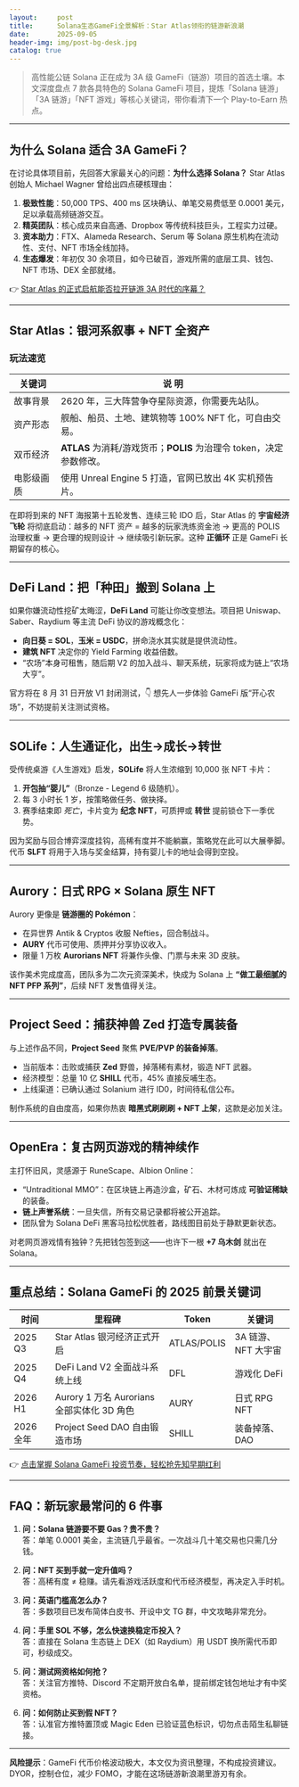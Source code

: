 ```yaml
---
layout:     post
title:      Solana生态GameFi全景解析：Star Atlas领衔的链游新浪潮
date:       2025-09-05
header-img: img/post-bg-desk.jpg
catalog: true
---
```


> 高性能公链 Solana 正在成为 3A 级 GameFi（链游）项目的首选土壤。本文深度盘点 7 款各具特色的 Solana GameFi 项目，提炼「Solana 链游」「3A 链游」「NFT 游戏」等核心关键词，带你看清下一个 Play-to-Earn 热点。

---

## 为什么 Solana 适合 3A GameFi？

在讨论具体项目前，先回答大家最关心的问题：**为什么选择 Solana？** Star Atlas 创始人 Michael Wagner 曾给出四点硬核理由：

1. **极致性能**：50,000 TPS、400 ms 区块确认、单笔交易费低至 0.0001 美元，足以承载高频链游交互。  
2. **精英团队**：核心成员来自高通、Dropbox 等传统科技巨头，工程实力过硬。  
3. **资本助力**：FTX、Alameda Research、Serum 等 Solana 原生机构在流动性、支付、NFT 市场全线加持。  
4. **生态爆发**：年初仅 30 余项目，如今已破百，游戏所需的底层工具、钱包、NFT 市场、DEX 全部就绪。

👉 [Star Atlas 的正式启航能否拉开链游 3A 时代的序幕？](https://okxdog.com/)

---

## Star Atlas：银河系叙事 + NFT 全资产

### 玩法速览

| 关键词               | 说 明                                                       |
|---------------------|------------------------------------------------------------|
| 故事背景             | 2620 年，三大阵营争夺星际资源，你需要先站队。                    |
| 资产形态             | 舰船、船员、土地、建筑物等 100% NFT 化，可自由交易。              |
| 双币经济             | **ATLAS** 为消耗/游戏货币；**POLIS** 为治理令 token，决定参数修改。 |
| 电影级画质           | 使用 Unreal Engine 5 打造，官网已放出 4K 实机预告片。              |

在即将到来的 NFT 海报第十五轮发售、连续三轮 IDO 后，Star Atlas 的 **宇宙经济飞轮** 将彻底启动：越多的 NFT 资产 = 越多的玩家洗练资金池 → 更高的 POLIS 治理权重 → 更合理的规则设计 → 继续吸引新玩家。这种 **正循环** 正是 GameFi 长期留存的核心。

---

## DeFi Land：把「种田」搬到 Solana 上

如果你嫌流动性挖矿太晦涩，**DeFi Land** 可能让你改变想法。项目把 Uniswap、Saber、Raydium 等主流 DeFi 协议的游戏概念化：

- **向日葵 = SOL**，**玉米 = USDC**，拼命浇水其实就是提供流动性。  
- **建筑 NFT** 决定你的 Yield Farming 收益倍数。  
- “农场”本身可租售，随后期 V2 的加入战斗、聊天系统，玩家将成为链上“农场大亨”。

官方将在 8 月 31 日开放 V1 封闭测试，👇 想先人一步体验 GameFi 版“开心农场”，不妨提前关注测试资格。

---

## SOLife：人生通证化，出生→成长→转世

受传统桌游《人生游戏》启发，**SOLife** 将人生浓缩到 10,000 张 NFT 卡片：

1. **开包抽“婴儿”**（Bronze - Legend 6 级随机）。  
2. 每 3 小时长 1 岁，按策略做任务、做抉择。  
3. 赛季结束即 *死亡*，卡片变为 **纪念 NFT**，可质押或 **转世** 提前锁仓下一季优势。

因为奖励与回合博弈深度挂钩，高稀有度并不能躺赢，策略党在此可以大展拳脚。代币 **SLFT** 将用于入场与奖金结算，持有婴儿卡的地址会得到空投。

---

## Aurory：日式 RPG × Solana 原生 NFT

Aurory 更像是 **链游圈的 Pokémon**：

- 在异世界 Antik & Cryptos 收服 Nefties，回合制战斗。  
- **AURY** 代币可使用、质押并分享协议收入。  
- 限量 1 万枚 **Aurorians NFT** 将兼作头像、门票与未来 3D 皮肤。

该作美术完成度高，团队多为二次元资深美术，快成为 Solana 上 **“做工最细腻的 NFT PFP 系列”**，后续 NFT 发售值得关注。

---

## Project Seed：捕获神兽 Zed 打造专属装备

与上述作品不同，**Project Seed** 聚焦 **PVE/PVP 的装备掉落**。

- 当前版本：击败或捕获 **Zed** 野兽，掉落稀有素材，锻造 NFT 武器。  
- 经济模型：总量 10 亿 **SHILL** 代币，45% 直接反哺生态。  
- 上线渠道：已确认通过 Solanium 进行 ID0，时间待私信公布。

制作系统的自由度高，如果你热衷 **暗黑式刷刷刷 + NFT 上架**，这款是必加关注。

---

## OpenEra：复古网页游戏的精神续作

主打怀旧风，灵感源于 RuneScape、Albion Online：

- “Untraditional MMO”：在区块链上再造沙盒，矿石、木材可炼成 **可验证稀缺** 的装备。  
- **链上声誉系统**：一旦失信，所有交易记录都将被公开追踪。  
- 团队曾为 Solana DeFi 黑客马拉松优胜者，路线图目前处于静默更新状态。

对老网页游戏情有独钟？先把钱包签到这——也许下一根 **+7 乌木剑** 就出在 Solana。

---

## 重点总结：Solana GameFi 的 2025 前景关键词

| 时间          | 里程碑                                       | Token          | 关键词              |
|---------------|----------------------------------------------|----------------|---------------------|
| 2025 Q3       | Star Atlas 银河经济正式开启                  | ATLAS/POLIS    | 3A 链游、NFT 大宇宙 |
| 2025 Q4       | DeFi Land V2 全面战斗系统上线                | DFL            | 游戏化 DeFi         |
| 2026 H1       | Aurory 1 万名 Aurorians 全部实体化 3D 角色   | AURY           | 日式 RPG NFT        |
| 2026 全年     | Project Seed DAO 自由锻造市场                | SHILL          | 装备掉落、DAO       |

👉 [点击掌握 Solana GameFi 投资节奏，轻松抢先知早期红利](https://okxdog.com/)

---

## FAQ：新玩家最常问的 6 件事

1. **问：Solana 链游要不要 Gas？贵不贵？**  
   答：单笔 0.0001 美金，主流链几乎最省。一次战斗几十笔交易也只需几分钱。

2. **问：NFT 买到手就一定升值吗？**  
   答：高稀有度 ≠ 稳赚。请先看游戏活跃度和代币经济模型，再决定入手时机。

3. **问：英语门槛高怎么办？**  
   答：多数项目已发布简体白皮书、开设中文 TG 群，中文攻略非常充分。

4. **问：手里 SOL 不够，怎么快速换稳定币投入？**  
   答：直接在 Solana 生态链上 DEX（如 Raydium）用 USDT 换所需代币即可，秒级成交。

5. **问：测试网资格如何抢？**  
   答：关注官方推特、Discord 不定期开放白名单，提前绑定钱包地址才有中奖资格。

6. **问：如何防止买到假 NFT？**  
   答：认准官方推特置顶或 Magic Eden 已验证蓝色标识，切勿点击陌生私聊链接。

---

**风险提示**：GameFi 代币价格波动极大，本文仅为资讯整理，不构成投资建议。DYOR，控制仓位，减少 FOMO，才能在这场链游新浪潮里游刃有余。